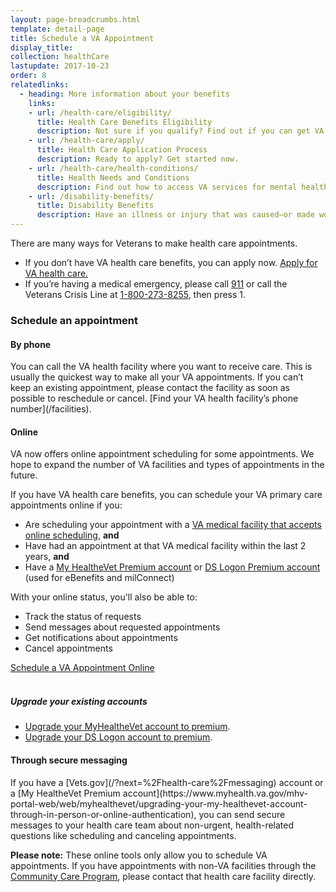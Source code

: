 ```yaml
---
layout: page-breadcrumbs.html
template: detail-page
title: Schedule a VA Appointment
display_title:
collection: healthCare
lastupdate: 2017-10-23
order: 8
relatedlinks:
  - heading: More information about your benefits
    links:
    - url: /health-care/eligibility/
      title: Health Care Benefits Eligibility
      description: Not sure if you qualify? Find out if you can get VA health care benefits.
    - url: /health-care/apply/
      title: Health Care Application Process
      description: Ready to apply? Get started now.
    - url: /health-care/health-conditions/
      title: Health Needs and Conditions
      description: Find out how to access VA services for mental health, women’s health, and other specific needs.
    - url: /disability-benefits/
      title: Disability Benefits
      description: Have an illness or injury that was caused—or made worse—by your active-duty service? Find out if you can get disability compensation (monthly payments) from VA.
---
```


<div itemscope itemtype ="http://schema.org/HowTo">
<div class="va-introtext" itemprop="description">

There are many ways for Veterans to make health care appointments.
</div>

<ul>
<li>If you don’t have VA health care benefits, you can apply now. <a href='/health-care/apply/'>Apply for VA health care.</a></li>
<li>If you’re having a medical emergency, please call <a href='tel:+1-911'>911</a> or call the Veterans Crisis Line at <a href='tel:+1-800-273-8255'>1-800-273-8255</a>, then press 1.</li>
</ul>

<div itemprop="steps" itemscope itemtype ="http://schema.org/HowToSection">

<h3>Schedule an appointment</h3>

<h4 itemprop="name">By phone</h4>

<div itemprop="itemListElement">
You can call the VA health facility where you want to receive care. This is usually the quickest way to make all your VA appointments. If you can’t keep an existing appointment, please contact the facility as soon as possible to reschedule or cancel. [Find your VA health facility’s phone number](/facilities).
</div>

<h4 itemprop="name">Online</h4>

<div itemprop="itemListElement">
VA now offers online appointment scheduling for some appointments. We hope to expand the number of VA facilities and types of appointments in the future.

If you have VA health care benefits, you can schedule your VA primary care appointments online if you:

- Are scheduling your appointment with a [VA medical facility that accepts online scheduling](https://mobile.va.gov/app/veteran-appointment-request#varLocationList), **and**
- Have had an appointment at that VA medical facility within the last 2 years, **and**
- Have a [My HealtheVet Premium account](https://www.myhealth.va.gov/mhv-portal-web/web/myhealthevet/upgrading-your-my-healthevet-account-through-in-person-or-online-authentication) or [DS Logon Premium account](https://mobile.va.gov/dslogon) (used for eBenefits and milConnect)

With your online status, you'll also be able to:

- Track the status of requests
- Send messages about requested appointments
- Get notifications about appointments
- Cancel appointments

<div>
  <a class="usa-button-primary va-button-primary" href="https://www.myhealth.va.gov/mhv-portal-web/web/myhealthevet/keeping-up-with-all-your-va-appointments">Schedule a VA Appointment Online</a>
</div>

<br>

##### Upgrade your existing accounts

- [Upgrade your MyHealtheVet account to premium](https://www.myhealth.va.gov/mhv-portal-web/web/myhealthevet/upgrading-your-my-healthevet-account-through-in-person-or-online-authentication).
- [Upgrade your DS Logon account to premium](https://mobile.va.gov/dslogon).
</div>

<h4 itemprop="name">Through secure messaging</h4>

<div itemprop="itemListElement">
If you have a [Vets.gov](/?next=%2Fhealth-care%2Fmessaging) account or a [My HealtheVet Premium account](https://www.myhealth.va.gov/mhv-portal-web/web/myhealthevet/upgrading-your-my-healthevet-account-through-in-person-or-online-authentication), you can send secure messages to your health care team about non-urgent, health-related questions like scheduling and canceling appointments.

**Please note:** These online tools only allow you to schedule VA appointments. If you have appointments with non-VA facilities through the [Community Care Program](https://www.va.gov/COMMUNITYCARE/veterans.asp), please contact that health care facility directly.
</div>

</div> <!-- closes overall FAQ -->
<br>
